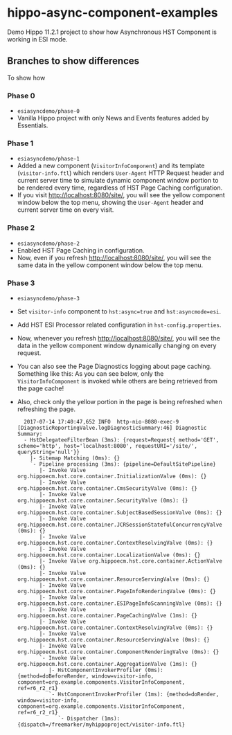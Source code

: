 # hippo-async-component-examples

Demo Hippo 11.2.1 project to show how Asynchronous HST Component is working in ESI mode.

## Branches to show differences

To show how 

### Phase 0

- ```esiasyncdemo/phase-0```
- Vanilla Hippo project with only News and Events features added by Essentials.

### Phase 1

- ```esiasyncdemo/phase-1```
- Added a new component (```VisitorInfoComponent```) and its template (```visitor-info.ftl```)
  which renders ```User-Agent``` HTTP Request header and current server time
  to simulate dynamic component window portion to be rendered every time,
  regardless of HST Page Caching configuration.
- If you visit [http://localhost:8080/site/](http://localhost:8080/site/),
  you will see the yellow component window below the top menu, showing the ```User-Agent``` header
  and current server time on every visit.

### Phase 2

- ```esiasyncdemo/phase-2```
- Enabled HST Page Caching in configuration.
- Now, even if you refresh [http://localhost:8080/site/](http://localhost:8080/site/),
  you will see the same data in the yellow component window below the top menu.

### Phase 3

- ```esiasyncdemo/phase-3```
- Set ```visitor-info``` component to ```hst:async=true``` and ```hst:asyncmode=esi```.
- Add HST ESI Processor related configuration in ```hst-config.properties```.
- Now, whenever you refresh [http://localhost:8080/site/](http://localhost:8080/site/),
  you will see the data in the yellow component window dynamically changing on every request.
- You can also see the Page Diagnostics logging about page caching. Something like this:
  As you can see below, only the ```VisitorInfoComponent``` is invoked while others are being retrieved from the page cache!
- Also, check only the yellow portion in the page is being refreshed when refreshing the page.

        2017-07-14 17:40:47,652 INFO  http-nio-8080-exec-9 [DiagnosticReportingValve.logDiagnosticSummary:46] Diagnostic Summary:
        - HstDelegateeFilterBean (3ms): {request=Request{ method='GET', scheme='http', host='localhost:8080', requestURI='/site/', queryString='null'}}
          |- Sitemap Matching (0ms): {}
          `- Pipeline processing (3ms): {pipeline=DefaultSitePipeline}
             |- Invoke Valve org.hippoecm.hst.core.container.InitializationValve (0ms): {}
             |- Invoke Valve org.hippoecm.hst.core.container.CmsSecurityValve (0ms): {}
             |- Invoke Valve org.hippoecm.hst.core.container.SecurityValve (0ms): {}
             |- Invoke Valve org.hippoecm.hst.core.container.SubjectBasedSessionValve (0ms): {}
             |- Invoke Valve org.hippoecm.hst.core.container.JCRSessionStatefulConcurrencyValve (0ms): {}
             |- Invoke Valve org.hippoecm.hst.core.container.ContextResolvingValve (0ms): {}
             |- Invoke Valve org.hippoecm.hst.core.container.LocalizationValve (0ms): {}
             |- Invoke Valve org.hippoecm.hst.core.container.ActionValve (0ms): {}
             |- Invoke Valve org.hippoecm.hst.core.container.ResourceServingValve (0ms): {}
             |- Invoke Valve org.hippoecm.hst.core.container.PageInfoRenderingValve (0ms): {}
             |- Invoke Valve org.hippoecm.hst.core.container.ESIPageInfoScanningValve (0ms): {}
             |- Invoke Valve org.hippoecm.hst.core.container.PageCachingValve (1ms): {}
             |- Invoke Valve org.hippoecm.hst.core.container.ContextResolvingValve (0ms): {}
             |- Invoke Valve org.hippoecm.hst.core.container.ResourceServingValve (0ms): {}
             |- Invoke Valve org.hippoecm.hst.core.container.ComponentRenderingValve (0ms): {}
             `- Invoke Valve org.hippoecm.hst.core.container.AggregationValve (1ms): {}
                |- HstComponentInvokerProfiler (0ms): {method=doBeforeRender, window=visitor-info, component=org.example.components.VisitorInfoComponent, ref=r6_r2_r1}
                `- HstComponentInvokerProfiler (1ms): {method=doRender, window=visitor-info, component=org.example.components.VisitorInfoComponent, ref=r6_r2_r1}
                   `- Dispatcher (1ms): {dispatch=/freemarker/myhippoproject/visitor-info.ftl}


